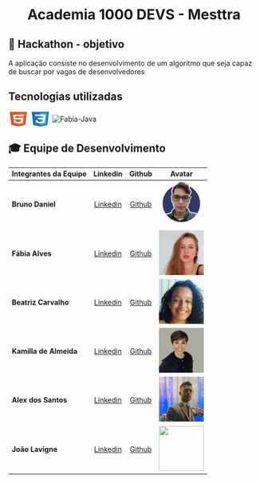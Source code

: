 
<p align="center">
<h1 align="center"> Academia 1000 DEVS - Mesttra  </h1>

<h2> 📑 Hackathon - objetivo </h2>
<p>
A aplicação consiste no desenvolvimento de um algoritmo que seja capaz de buscar por vagas de desenvolvedores
</p>
   
<h2> Tecnologias utilizadas </h2>
 <div style="display: inline_block">
  <img align="center" alt="Fabia-HTML" height="30" width="40" src="https://raw.githubusercontent.com/devicons/devicon/master/icons/html5/html5-original.svg">
  <img align="center" alt="Fabia-CSS" height="30" width="40" src="https://raw.githubusercontent.com/devicons/devicon/master/icons/css3/css3-original.svg">
  <img align="center" alt="Fabia-Java" height="30" width="40" src="https://cdn.jsdelivr.net/gh/devicons/devicon/icons/java/java-original.svg" />
</div>

<div id='equipe'>
<h2> 🎓 Equipe de Desenvolvimento </h2>

|Integrantes da Equipe|Linkedin|Github|Avatar|
|:---------|:-------:|:------:|:------:|
|<strong>Bruno Daniel</strong>|[Linkedin](https://www.linkedin.com/in/bdsoares/ ) | [Github](https://github.com/bdsoares)|<img src = "imagens/bruno.jpg" width="90" height="90">|
|<strong>Fábia Alves</strong>|[Linkedin](https://www.linkedin.com/in/f%C3%A1bia-alves-a98566146/) | [Github](https://github.com/fabiaalv3s)|<img src = "imagens/fabia.jpg" width="90" height="90">|
|<strong>Beatriz Carvalho</strong>|[Linkedin](https://www.linkedin.com/mwlite/in/beatriz-de-souza-carvalho ) | [Github](https://github.com/BeatrizSouz)|<img src = "imagens/beatriz.jpg" width="90" height="90">|
|<strong>Kamilla de Almeida</strong>|[Linkedin](https://www.linkedin.com/in/kamilla-de-almeida-e-silva-a3577223a/ ) | [Github](https://github.com/KamillaAS)|<img src = "imagens/kamilla.png" width="90" height="90">|
|<strong>Alex dos Santos</strong>|[Linkedin](https://www.linkedin.com/in/alex-dos-santos-bomfim-ab5383231/ ) | [Github](https://github.com/Alex-SB7)|<img src = "imagens/alex.jpg" width="90" height="90">|
|<strong>João Lavigne</strong>|[Linkedin]( ) | [Github](https://github.com/Lavignejao)|<img src = "imagens/.jpg" width="90" height="90">|

